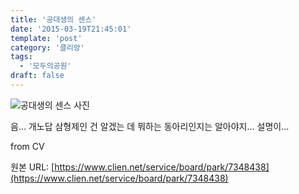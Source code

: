 ```yaml
---
title: '공대생의 센스'
date: '2015-03-19T21:45:01'
template: 'post'
category: '클리앙'
tags: 
  - '모두의공원'
draft: false
---
```


![공대생의 센스 사진](https://cdn.clien.net/web/api/file/F01/4133012/8171d6c14ce144909f4.JPG?w=780&h=30000)

음... 개노답 삼형제인 건 알겠는 데 뭐하는 동아리인지는 알아야지... 설명이...  
  
from CV

원본 URL: [https://www.clien.net/service/board/park/7348438](https://www.clien.net/service/board/park/7348438)